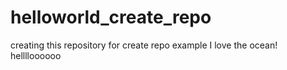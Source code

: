 # helloworld_create_repo
creating this repository for create repo example
I love the ocean!
helllloooooo
